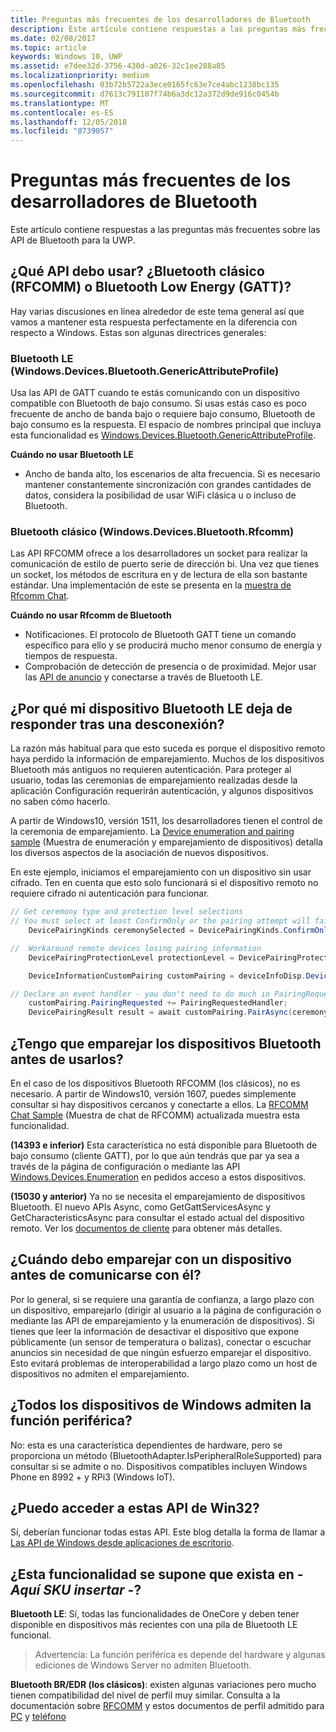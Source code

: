 ```yaml
---
title: Preguntas más frecuentes de los desarrolladores de Bluetooth
description: Este artículo contiene respuestas a las preguntas más frecuentes relacionadas con las API de Bluetooth para la UWP.
ms.date: 02/08/2017
ms.topic: article
keywords: Windows 10, UWP
ms.assetid: e7dee32d-3756-430d-a026-32c1ee288a85
ms.localizationpriority: medium
ms.openlocfilehash: 03b72b5722a3ece0165fc63e7ce4abc1238bc135
ms.sourcegitcommit: d7613c791107f74b6a3dc12a372d9de916c0454b
ms.translationtype: MT
ms.contentlocale: es-ES
ms.lasthandoff: 12/05/2018
ms.locfileid: "8739057"
---
```

# <a name="bluetooth-developer-faq"></a>Preguntas más frecuentes de los desarrolladores de Bluetooth

Este artículo contiene respuestas a las preguntas más frecuentes sobre las API de Bluetooth para la UWP.

## <a name="what-apis-do-i-use-bluetooth-classic-rfcomm-or-bluetooth-low-energy-gatt"></a>¿Qué API debo usar? ¿Bluetooth clásico (RFCOMM) o Bluetooth Low Energy (GATT)?
Hay varias discusiones en línea alrededor de este tema general así que vamos a mantener esta respuesta perfectamente en la diferencia con respecto a Windows. Estas son algunas directrices generales:

### <a name="bluetooth-le-windowsdevicesbluetoothgenericattributeprofile"></a>Bluetooth LE (Windows.Devices.Bluetooth.GenericAttributeProfile)

Usa las API de GATT cuando te estás comunicando con un dispositivo compatible con Bluetooth de bajo consumo. Si usas estás caso es poco frecuente de ancho de banda bajo o requiere bajo consumo, Bluetooth de bajo consumo es la respuesta. El espacio de nombres principal que incluya esta funcionalidad es [Windows.Devices.Bluetooth.GenericAttributeProfile](https://docs.microsoft.com/en-us/uwp/api/Windows.Devices.Bluetooth.GenericAttributeProfile). 

**Cuándo no usar Bluetooth LE**
- Ancho de banda alto, los escenarios de alta frecuencia. Si es necesario mantener constantemente sincronización con grandes cantidades de datos, considera la posibilidad de usar WiFi clásica u o incluso de Bluetooth. 

### <a name="bluetooth-classic-windowsdevicesbluetoothrfcomm"></a>Bluetooth clásico (Windows.Devices.Bluetooth.Rfcomm)

Las API RFCOMM ofrece a los desarrolladores un socket para realizar la comunicación de estilo de puerto serie de dirección bi. Una vez que tienes un socket, los métodos de escritura en y de lectura de ella son bastante estándar. Una implementación de este se presenta en la [muestra de Rfcomm Chat](https://github.com/Microsoft/Windows-universal-samples/tree/dev/Samples/BluetoothRfcommChat). 

**Cuándo no usar Rfcomm de Bluetooth** 
- Notificaciones. El protocolo de Bluetooth GATT tiene un comando específico para ello y se producirá mucho menor consumo de energía y tiempos de respuesta. 
- Comprobación de detección de presencia o de proximidad. Mejor usar las [API de anuncio](https://docs.microsoft.com/en-us/uwp/api/windows.devices.bluetooth.advertisement) y conectarse a través de Bluetooth LE. 


## <a name="why-does-my-bluetooth-le-device-stop-responding-after-a-disconnect"></a>¿Por qué mi dispositivo Bluetooth LE deja de responder tras una desconexión?

La razón más habitual para que esto suceda es porque el dispositivo remoto haya perdido la información de emparejamiento. Muchos de los dispositivos Bluetooth más antiguos no requieren autenticación. Para proteger al usuario, todas las ceremonias de emparejamiento realizadas desde la aplicación Configuración requerirán autenticación, y algunos dispositivos no saben cómo hacerlo. 

A partir de Windows10, versión 1511, los desarrolladores tienen el control de la ceremonia de emparejamiento. La [Device enumeration and pairing sample](https://github.com/Microsoft/Windows-universal-samples/tree/master/Samples/DeviceEnumerationAndPairing) (Muestra de enumeración y emparejamiento de dispositivos) detalla los diversos aspectos de la asociación de nuevos dispositivos.

En este ejemplo, iniciamos el emparejamiento con un dispositivo sin usar cifrado. Ten en cuenta que esto solo funcionará si el dispositivo remoto no requiere cifrado ni autenticación para funcionar.

```csharp
// Get ceremony type and protection level selections
// You must select at least ConfirmOnly or the pairing attempt will fail
    DevicePairingKinds ceremonySelected = DevicePairingKinds.ConfirmOnly;

//  Workaround remote devices losing pairing information
    DevicePairingProtectionLevel protectionLevel = DevicePairingProtectionLevel.None

    DeviceInformationCustomPairing customPairing = deviceInfoDisp.DeviceInformation.Pairing.Custom;

// Declare an event handler - you don't need to do much in PairingRequestedHandler since the ceremony is "None"
    customPairing.PairingRequested += PairingRequestedHandler;
    DevicePairingResult result = await customPairing.PairAsync(ceremonySelected, protectionLevel);
```

## <a name="do-i-have-to-pair-bluetooth-devices-before-using-them"></a>¿Tengo que emparejar los dispositivos Bluetooth antes de usarlos?

En el caso de los dispositivos Bluetooth RFCOMM (los clásicos), no es necesario. A partir de Windows10, versión 1607, puedes simplemente consultar si hay dispositivos cercanos y conectarte a ellos. La [RFCOMM Chat Sample](https://github.com/Microsoft/Windows-universal-samples/tree/dev/Samples/BluetoothRfcommChat) (Muestra de chat de RFCOMM) actualizada muestra esta funcionalidad. 

**(14393 e inferior)** Esta característica no está disponible para Bluetooth de bajo consumo (cliente GATT), por lo que aún tendrás que par ya sea a través de la página de configuración o mediante las API [Windows.Devices.Enumeration](https://msdn.microsoft.com/en-us/library/windows/apps/windows.devices.enumeration.aspx) en pedidos acceso a estos dispositivos.

**(15030 y anterior)** Ya no se necesita el emparejamiento de dispositivos Bluetooth. El nuevo APIs Async, como GetGattServicesAsync y GetCharacteristicsAsync para consultar el estado actual del dispositivo remoto. Ver los [documentos de cliente](gatt-client.md) para obtener más detalles. 

## <a name="when-should-i-pair-with-a-device-before-communicating-with-it"></a>¿Cuándo debo emparejar con un dispositivo antes de comunicarse con él?
Por lo general, si se requiere una garantía de confianza, a largo plazo con un dispositivo, emparejarlo (dirigir al usuario a la página de configuración o mediante las API de emparejamiento y la enumeración de dispositivos). Si tienes que leer la información de desactivar el dispositivo que expone públicamente (un sensor de temperatura o balizas), conectar o escuchar anuncios sin necesidad de que ningún esfuerzo emparejar el dispositivo. Esto evitará problemas de interoperabilidad a largo plazo como un host de dispositivos no admiten el emparejamiento. 

## <a name="do-all-windows-devices-support-peripheral-role"></a>¿Todos los dispositivos de Windows admiten la función periférica?

No: esta es una característica dependientes de hardware, pero se proporciona un método (BluetoothAdapter.IsPeripheralRoleSupported) para consultar si se admite o no.  Dispositivos compatibles incluyen Windows Phone en 8992 + y RPi3 (Windows IoT). 

## <a name="can-i-access-these-apis-from-win32"></a>¿Puedo acceder a estas API de Win32?

Sí, deberían funcionar todas estas API. Este blog detalla la forma de llamar a [Las API de Windows desde aplicaciones de escritorio](https://blogs.windows.com/buildingapps/2017/01/25/calling-windows-10-apis-desktop-application/). 
## <a name="is-this-functionality-supposed-to-exist-on--insert-sku-here-"></a>¿Esta funcionalidad se supone que exista en *- Aquí SKU insertar -*?

**Bluetooth LE**: Sí, todas las funcionalidades de OneCore y deben tener disponible en dispositivos más recientes con una pila de Bluetooth LE funcional. 
> Advertencia: La función periférica es depende del hardware y algunas ediciones de Windows Server no admiten Bluetooth. 

**Bluetooth BR/EDR (los clásicos)**: existen algunas variaciones pero mucho tienen compatibilidad del nivel de perfil muy similar. Consulta a la documentación sobre [RFCOMM](send-or-receive-files-with-rfcomm.md) y estos documentos de perfil admitido para [PC](https://support.microsoft.com/en-us/help/10568/windows-10-supported-bluetooth-profiles) y [teléfono](https://support.microsoft.com/en-us/help/10569/windows-10-mobile-supported-bluetooth-profiles)

